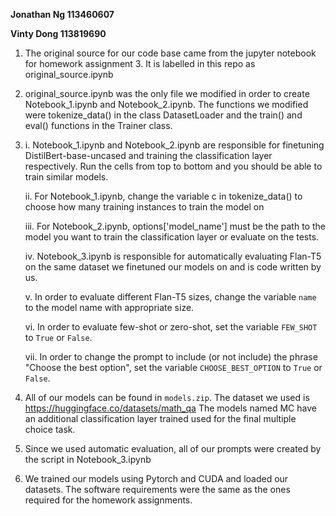 **Jonathan Ng 113460607**

**Vinty Dong 113819690**

1. The original source for our code base came from the jupyter notebook for homework assignment 3. It is labelled in this repo as original_source.ipynb
2. original_source.ipynb was the only file we modified in order to create Notebook_1.ipynb and Notebook_2.ipynb. The functions we modified were tokenize_data() in the class DatasetLoader and the train() and eval() functions in the Trainer class.
3.
    i. Notebook_1.ipynb and Notebook_2.ipynb are responsible for finetuning DistilBert-base-uncased and training the classification layer respectively. Run the cells    from top to bottom and you should be able to train similar models. 
 
    ii. For Notebook_1.ipynb, change the variable c in tokenize_data() to choose how many training instances to train the model on
  
    iii. For Notebook_2.ipynb, options['model_name'] must be the path to the model you want to train the classification layer or evaluate on the tests.

    iv. Notebook_3.ipynb is responsible for automatically evaluating Flan-T5 on the same dataset we finetuned our models on and is code written by us. 

    v. In order to evaluate different Flan-T5 sizes, change the variable ```name```  to the model name with appropriate size. 

    vi. In order to evaluate few-shot or zero-shot, set the variable ```FEW_SHOT``` to ```True``` or ```False```. 

    vii. In order to change the prompt to include (or not include) the phrase "Choose the best option", set the variable ```CHOOSE_BEST_OPTION``` to ```True``` or ```False```.  

4. All of our models can be found in ```models.zip```. The dataset we used is https://huggingface.co/datasets/math_qa The models named MC have an additional classification layer trained used for the final multiple choice task.

5. Since we used automatic evaluation, all of our prompts were created by the script in Notebook_3.ipynb

6. We trained our models using Pytorch and CUDA and loaded our datasets. The software requirements were the same as the ones required for the homework assignments.
